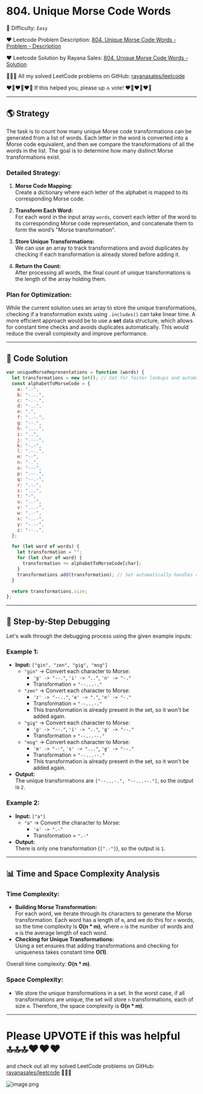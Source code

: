 # 804. Unique Morse Code Words

🌱 Difficulty: `Easy`

❤️ Leetcode Problem Description: [804. Unique Morse Code Words - Problem - Description](https://leetcode.com/problems/unique-morse-code-words/description/)

❤️ Leetcode Solution by Rayana Sales: [804. Unique Morse Code Words - Solution](https://leetcode.com/problems/unique-morse-code-words/solutions/5950276/topic)

💁🏻‍♀️ All my solved LeetCode problems on GitHub: [rayanasales/leetcode](https://github.com/rayanasales/leetcode)

❤️‍🔥❤️‍🔥❤️‍🔥 If this helped you, please up 🔝 vote! ❤️‍🔥❤️‍🔥❤️‍🔥

---

## 🌎 **Strategy**

The task is to count how many unique Morse code transformations can be generated from a list of words. Each letter in the word is converted into a Morse code equivalent, and then we compare the transformations of all the words in the list. The goal is to determine how many distinct Morse transformations exist.

### **Detailed Strategy:**

1. **Morse Code Mapping:**  
   Create a dictionary where each letter of the alphabet is mapped to its corresponding Morse code.
2. **Transform Each Word:**  
   For each word in the input array `words`, convert each letter of the word to its corresponding Morse code representation, and concatenate them to form the word’s "Morse transformation".

3. **Store Unique Transformations:**  
   We can use an array to track transformations and avoid duplicates by checking if each transformation is already stored before adding it.

4. **Return the Count:**  
   After processing all words, the final count of unique transformations is the length of the array holding them.

### **Plan for Optimization:**

While the current solution uses an array to store the unique transformations, checking if a transformation exists using `.includes()` can take linear time. A more efficient approach would be to use a **set** data structure, which allows for constant time checks and avoids duplicates automatically. This would reduce the overall complexity and improve performance.

---

## 🚀 **Code Solution**

```javascript
var uniqueMorseRepresentations = function (words) {
  let transformations = new Set(); // Set for faster lookups and automatic uniqueness
  const alphabetToMorseCode = {
    a: ".-",
    b: "-...",
    c: "-.-.",
    d: "-..",
    e: ".",
    f: "..-.",
    g: "--.",
    h: "....",
    i: "..",
    j: ".---",
    k: "-.-",
    l: ".-..",
    m: "--",
    n: "-.",
    o: "---",
    p: ".--.",
    q: "--.-",
    r: ".-.",
    s: "...",
    t: "-",
    u: "..-",
    v: "...-",
    w: ".--",
    x: "-..-",
    y: "-.--",
    z: "--..",
  };

  for (let word of words) {
    let transformation = "";
    for (let char of word) {
      transformation += alphabetToMorseCode[char];
    }
    transformations.add(transformation); // Set automatically handles duplicates
  }

  return transformations.size;
};
```

---

## 🔎 **Step-by-Step Debugging**

Let's walk through the debugging process using the given example inputs:

### Example 1:

- **Input:** `["gin", "zen", "gig", "msg"]`
  - `"gin"` -> Convert each character to Morse:
    - `'g' -> "--."`, `'i' -> ".."`, `'n' -> "-."`
    - Transformation = `"--...-."`
  - `"zen"` -> Convert each character to Morse:
    - `'z' -> "--.."`, `'e' -> "."`, `'n' -> "-."`
    - Transformation = `"--...-."`
    - This transformation is already present in the set, so it won't be added again.
  - `"gig"` -> Convert each character to Morse:
    - `'g' -> "--."`, `'i' -> ".."`, `'g' -> "--."`
    - Transformation = `"--...--."`
  - `"msg"` -> Convert each character to Morse:
    - `'m' -> "--"`, `'s' -> "..."`, `'g' -> "--."`
    - Transformation = `"--...--."`
    - This transformation is already present in the set, so it won't be added again.
- **Output:**  
  The unique transformations are `["--...-.", "--...--."]`, so the output is `2`.

### Example 2:

- **Input:** `["a"]`
  - `"a"` -> Convert the character to Morse:
    - `'a' -> ".-"`
    - Transformation = `".-"`
- **Output:**  
  There is only one transformation (`[".-"]`), so the output is `1`.

---

## 📊 **Time and Space Complexity Analysis**

### **Time Complexity:**

- **Building Morse Transformation:**  
  For each word, we iterate through its characters to generate the Morse transformation. Each word has a length of `m`, and we do this for `n` words, so the time complexity is **O(n \* m)**, where `n` is the number of words and `m` is the average length of each word.
- **Checking for Unique Transformations:**  
  Using a set ensures that adding transformations and checking for uniqueness takes constant time **O(1)**.

Overall time complexity: **O(n \* m)**.

### **Space Complexity:**

- We store the unique transformations in a set. In the worst case, if all transformations are unique, the set will store `n` transformations, each of size `m`. Therefore, the space complexity is **O(n \* m)**.

---

# Please UPVOTE if this was helpful 🔝🔝🔝❤️❤️❤️

and check out all my solved LeetCode problems on GitHub: [rayanasales/leetcode](https://github.com/rayanasales/leetcode) 🤙😚🤘

![image.png](https://assets.leetcode.com/users/images/57bce3b1-56e2-4c20-9cdf-b61fef26b93b_1725494158.6252415.png)
